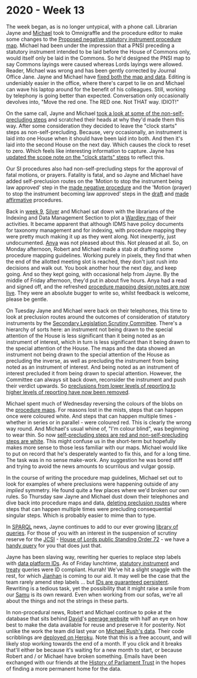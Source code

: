 # 2020 - Week 13

The week began, as is no longer untypical, with a phone call. Librarian Jayne and [Michael](https://twitter.com/fantasticlife) took to Omnigraffle and the procedure editor to make some changes to the [Proposed negative statutory instrument procedure map](https://ukparliament.github.io/ontologies/procedure/flowcharts/proposed-negative-sis/proposed-negative-sis.pdf). Michael had been under the impression that a PNSI preceding a statutory instrument intended to be laid before the House of Commons only, would itself only be laid in the Commons. So he'd designed the PNSI map to say Commons layings were caused whereas Lords layings were allowed. Reader, Michael was wrong and has been gently corrected by Journal Office Jane. Jayne and Michael have [fixed both the map and data](https://trello.com/c/3eUXQWIh/84-pnsis-can-only-be-laid-in-both-houses-commons-only-not-possible). Editing is undeniably easier in the office, where there's carpet to lie on and Michael can wave his laptop around for the benefit of his colleagues. Still, working by telephony is going better than expected. Conversation only occasionally devolves into, "Move the red one. The RED one. Not THAT way. IDIOT!"

On the same call, Jayne and Michael [took a look at some of the non-self-precluding steps](https://trello.com/c/dK3qJKfV/83-non-self-precluding-steps) and scratched their heads at why they'd made them this way. After some consideration they decided to leave the "clock starts" steps as non-self-precluding. Because, very occasionally, an instrument is laid into one House when it should have been laid into both. And then it's laid into the second House on the next day. Which causes the clock to reset to zero. Which feels like interesting information to capture. Jayne has <a href="https://api.parliament.uk/sparql#query=PREFIX+rdfs%3A+%3Chttp%3A%2F%2Fwww.w3.org%2F2000%2F01%2Frdf-schema%23%3E%0APREFIX+%3A+%3Chttps%3A%2F%2Fid.parliament.uk%2Fschema%2F%3E%0ASELECT+%3FProcedure_step+%3FProcedure_step_name+%3FScope_note%0AWHERE%0A%7B%0A++%3FProcedure_step+a+%3AProcedureStep+%3B++%0A++%09%09%09%09rdfs%3Alabel+%3FProcedure_step_name+%3B%0A++%09%09%09%09%3AprocedureStepScopeNote+%3FScope_note+.%0A++FILTER+(contains(%3FScope_note%2C+%22actualised+twice%22))+%0A++%0A%7D%0A%0A++++++%0A+++++&contentTypeConstruct=text%2Fturtle&contentTypeSelect=application%2Fsparql-results%2Bjson&endpoint=https%3A%2F%2Fapi.parliament.uk%2Fsparql&requestMethod=POST&tabTitle=Query+1&headers=%7B%7D&outputFormat=table)+%0A++%0A%7D%0A%0A++++++%0A+++++&contentTypeConstruct=text%2Fturtle&contentTypeSelect=application%2Fsparql-results%2Bjson&endpoint=https%3A%2F%2Fapi.parliament.uk%2Fsparql&requestMethod=POST&tabTitle=Query+1&headers=%7B%7D&outputFormat=table">updated the scope note on the "clock starts" steps</a> to reflect this.

Our SI procedures also had non-self-precluding steps for the approval of fatal motions, or prayers. Fatality is fatal, and so Jayne and Michael have added self-preclusion routes on the 'Motion to stop the instrument being law approved' step in the [made negative procedure](https://ukparliament.github.io/ontologies/procedure/flowcharts/sis/made-negative.pdf) and the 'Motion (prayer) to stop the instrument becoming law approved' steps in the [draft](https://ukparliament.github.io/ontologies/procedure/flowcharts/sis/draft-affirmative.pdf) and [made affirmative](https://ukparliament.github.io/ontologies/procedure/flowcharts/sis/made-affirmative.pdf) procedures.

Back in [week 9](https://ukparliament.github.io/ontologies/meta/weeknotes/2020/09/), [Silver](https://twitter.com/silveroliver) and Michael sat down with the librarians of the Indexing and Data Management Section to plot a [Wardley map](https://en.wikipedia.org/wiki/Wardley_map) of their activities. It became apparent that although IDMS have policy documents for taxonomy management and for indexing, with procedure mapping they were pretty much making it up as they went along. Not inexpertly, just undocumented. [Anya](https://twitter.com/bitten_) was not pleased about this. Not pleased at all. So, on Monday afternoon, Robert and Michael made a stab at drafting some procedure mapping guidelines. Working purely in pixels, they find that when the end of the allotted meeting slot is reached, they don't just rush into decisions and walk out. You book another hour the next day, and keep going. And so they kept going, with occasional help from Jayne. By the middle of Friday afternoon, they'd put in about five hours. Anya had a read and signed off, and the refreshed [procedure mapping design notes are now live](https://ukparliament.github.io/ontologies/procedure/flowcharts/design-notes.html). They were an absolute bugger to write so, whilst feedback is welcome, please be gentle.

On Tuesday Jayne and Michael were back on their telephones, this time to look at preclusion routes around the outcomes of consideration of statutory instruments by the [Secondary Legislation Scrutiny Committee](https://committees.parliament.uk/committee/255/secondary-legislation-scrutiny-committee/). There's a hierarchy of sorts here: an instrument not being drawn to the special attention of the House is less significant than it being noted as an instrument of interest, which in turn is less significant than it being drawn to the special attention of the House. The maps and the data showed an instrument not being drawn to the special attention of the House as precluding the inverse, as well as precluding the instrument from being noted as an instrument of interest. And being noted as an instrument of interest precluded it from being drawn to special attention. However, the Committee can always sit back down, reconsider the instrument and push their verdict upwards. So [preclusions from lower levels of reporting to higher levels of reporting have now been removed](https://trello.com/c/B549l0sB/95-relook-at-slsc-outcome-preclusions).

Michael spent much of Wednesday reversing the colours of the blobs on the [procedure maps](https://ukparliament.github.io/ontologies/procedure/procedure-ontology.html#flowcharts). For reasons lost in the mists, steps that can happen once were coloured white. And steps that can happen multiple times - whether in series or in parallel - were coloured red. This is clearly the wrong way round. And Michael's usual whine of, "I'm colour blind", was beginning to wear thin. So now [self-precluding steps are red and non-self-precluding steps are white](https://trello.com/c/ijRUBYSJ/94-swap-red-and-white-blobs). This might confuse us in the short-term but hopefully makes more sense to those less familiar with our maps. Michael would like to put on record that he's desperately wanted to fix this, and for a long time. The task was in no sense make-work. Any suggestion he was bored stiff and trying to avoid the news amounts to scurrilous and vulgar gossip.

In the course of writing the procedure map guidelines, Michael set out to look for examples of where preclusions were happening outside of any _implied_ symmetry. He found quite a few places where we'd broken our own rules. So Thursday saw Jayne and Michael dust down their telephones and dive back into procedure maps and data, [deleting preclusion routes](https://trello.com/c/wlFrjqjZ/96-approval-motion-withdrawn-shouldnt-preclude-question-on-motion-to-approve) where steps that can happen multiple times were precluding consequential singular steps. Which is probably easier to mime than to type.

In [SPARQL](https://en.wikipedia.org/wiki/SPARQL) news, Jayne continues to add to our ever growing [library of queries](https://ukparliament.github.io/ontologies/procedure/meta/queries/). For those of you with an interest in the suspension of scrutiny reserve for the [JCSI](https://www.parliament.uk/JCSI) - [House of Lords public Standing Order 72](https://www.parliament.uk/business/publications/house-of-lords-publications/rules-and-guides-for-business/the-standing-orders-of-the-house-of-lords-relating-to-public-business/#jump-link-12) - we have a [handy query](https://ukparliament.github.io/ontologies/procedure/meta/queries/committees/#scrutiny-reserve-for-jcsi-suspended) for you that does just that.

Jayne has been slaving way, rewriting her queries to replace step labels with [data platform IDs](https://www.wikidata.org/wiki/Property:P6213). As of Friday lunchtime, [statutory instrument](https://ukparliament.github.io/ontologies/procedure/meta/queries/statutory-instruments/) and [treaty](https://ukparliament.github.io/ontologies/procedure/meta/queries/treaties/) queries were ID compliant. Hurrah! We've hit a slight snaggle with the rest, for which [Jianhan](https://twitter.com/jianhanzhu) is coming to our aid. It may well be the case that the team rarely amend step labels ... but [IDs are guaranteed persistent](https://www.slideshare.net/UKParliData/data-platform-id-generation). Rewriting is a tedious task, yet the possibility that it might raise a smile from our [Samu](https://twitter.com/langsamu) is its own reward. Even when working from our sofas, we're all about the things and not the strings in these parts.

In non-procedural news, Robert and Michael continue to poke at the database that sits behind [David](https://twitter.com/clerkly)'s [peerage website](http://peerages.info/) with half an eye on how best to make the data available for reuse and preserve it for posterity. Not unlike the work the team did last year on [Michael Rush's data](https://membersafter1832.historyofparliamentonline.org/). Their code scribblings are [deployed on Heroku](http://peerages.herokuapp.com/). Note that this is a free account, and will likely stop working towards the end of a month. If you click and it breaks that'll either be because it's waiting for a new month to start, or because Robert and / or Michael have broken something. Emails have been exchanged with our friends at the [History of Parliament Trust](https://www.historyofparliamentonline.org/) in the hopes of finding a more permanent home for the data.


